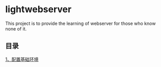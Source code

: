 # lightwebserver

This project is  to provide the  learning of webserver for those who know none of it.  

## 目录 

[1、配置基础环境](./doc/1.配置基础环境.md)  
